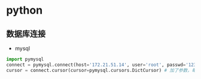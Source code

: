 # python
## 数据库连接
- mysql
``` python
import pymysql
connect = pymysql.connect(host='172.21.51.14', user='root', passwd='123', database='rondschat_corpus')
cursor = connect.cursor(cursor=pymysql.cursors.DictCursor) # 加了参数，每行数据以字典形式返回
```
